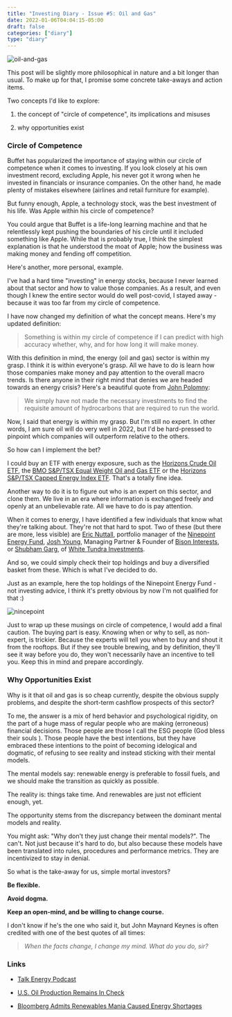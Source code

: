 ```yaml
---
title: "Investing Diary - Issue #5: Oil and Gas"
date: 2022-01-06T04:04:15-05:00
draft: false
categories: ["diary"]
type: "diary"
---
```


![oil-and-gas](/images/oil-and-gas.png)

This post will be slightly more philosophical in nature and a bit longer than usual. To make up for that, I promise some concrete take-aways and action items.

Two concepts I'd like to explore:

1. the concept of "circle of competence", its implications and misuses

2. why opportunities exist

### Circle of Competence

Buffet has popularized the importance of staying within our circle of competence when it comes to investing. If you look closely at his own investment record, excluding Apple, his never got it wrong when he invested in financials or insurance companies. On the other hand, he made plenty of mistakes elsewhere (airlines and retail furniture for example).

But funny enough, Apple, a technology stock, was the best investment of his life. Was Apple within his circle of competence? 

You could argue that Buffet is a life-long learning machine and that he relentlessly kept pushing the boundaries of his circle until it included something like Apple. While that is probably true, I think the simplest explanation is that he understood the moat of Apple; how the business was making money and fending off competition.

Here's another, more personal, example. 

I've had a hard time "investing" in energy stocks, because I never learned about that sector and how to value those companies. As a result, and even though I knew the entire sector would do well post-covid, I stayed away - because it was too far from my circle of competence.

I have now changed my definition of what the concept means. Here's my updated definition:

<blockquote>

Something is within my circle of competence if I can predict with high accuracy whether, why, and for how long it will make money.

</blockquote>

With this definition in mind, the energy (oil and gas) sector is within my grasp. I think it is within everyone's grasp. All we have to do is learn how those companies make money and pay attention to the overall macro trends. Is there anyone in their right mind that denies we are headed towards an energy crisis? Here's a beautiful quote from [John Polomny](https://www.youtube.com/watch?v=p-82MV-s9oc):

<blockquote>

We simply have not made the necessary investments to find the requisite amount of hydrocarbons that are required to run the world.

</blockquote>

Now, I said that energy is within my grasp. But I'm still no expert. In other words, I am sure oil will do very well in 2022, but I'd be hard-pressed to pinpoint which companies will outperform relative to the others.

So how can I implement the bet?

I could buy an ETF with energy exposure, such as the [Horizons Crude Oil ETF](https://finance.yahoo.com/quote/HUC.TO?p=HUC.TO&.tsrc=fin-srch), the [BMO S&P/TSX Equal Weight Oil and Gas ETF](https://finance.yahoo.com/quote/ZEO.TO?p=ZEO.TO&.tsrc=fin-srch) or the [Horizons S&P/TSX Capped Energy Index ETF](https://finance.yahoo.com/quote/HXE.TO?p=HXE.TO&.tsrc=fin-srch). That's a totally fine idea.

Another way to do it is to figure out who is an expert on this sector, and clone them. We live in an era where information is exchanged freely and openly at an unbelievable rate. All we have to do is pay attention.

When it comes to energy, I have identified a few individuals that know what they're talking about. They're not that hard to spot. Two of these (but there are more, less visible) are [Eric Nuttall](https://twitter.com/ericnuttall), portfolio manager of the [Ninepoint Energy Fund](https://twitter.com/ericnuttall), [Josh Young](https://twitter.com/Josh_Young_1), Managing Partner & Founder of [Bison Interests](https://bisoninterests.com/), or [Shubham Garg](https://twitter.com/WhiteTundraSG), of [White Tundra Investments](https://www.whitetundra.ca/).

And so, we could simply check their top holdings and buy a diversified basket from these. Which is what I've decided to do.

Just as an example, here the top holdings of the Ninepoint Energy Fund - not investing advice, I think it's pretty obvious by now I'm not qualified for that :)

![nincepoint](/images/ninepoint.png)

Just to wrap up these musings on circle of competence, I would add a final caution. The buying part is easy. Knowing when or why to sell, as non-expert, is trickier. Because the experts will tell you when to buy and shout it from the rooftops. But if they see trouble brewing, and by definition, they'll see it way before you do, they won't necessarily have an incentive to tell you. Keep this in mind and prepare accordingly.

### Why Opportunities Exist

Why is it that oil and gas is so cheap currently, despite the obvious supply problems, and despite the short-term cashflow prospects of this sector?

To me, the answer is a mix of herd behavior and psychological rigidity, on the part of a huge mass of regular people who are making (erroneous) financial decisions. Those people are those I call the ESG people (God bless their souls ). Those people have the best intentions, but they have embraced these intentions to the point of becoming idelogical and dogmatic, of refusing to see reality and instead sticking with their mental models.

The mental models say: renewable energy is preferable to fossil fuels, and we should make the transition as quickly as possible.

The reality is: things take time. And renewables are just not efficient enough, yet.

The opportunity stems from the discrepancy between the dominant mental models and reality.

You might ask: "Why don't they just change their mental models?". The can't. Not just because it's hard to do, but also because these models have been translated into rules, procedures and performance metrics. They are incentivized to stay in denial.

So what is the take-away for us, simple mortal investors?

**Be flexible.** 

**Avoid dogma.**

**Keep an open-mind, and be willing to change course.**

I don't know if he's the one who said it, but John Maynard Keynes is often credited with one of the best quotes of all times:

<blockquote>

_When the facts change, I change my mind. What do you do, sir?_

</blockquote>

### Links

- [Talk Energy Podcast](https://www.youtube.com/watch?v=y0pbEGcu56w)

- [U.S. Oil Production Remains In Check](https://seekingalpha.com/article/4477903-us-oil-production-remains-in-check)

- [Bloomberg Admits Renewables Mania Caused Energy Shortages](https://michaelshellenberger.substack.com/p/finally-bloomberg-admits-renewables?utm_source=substack&utm_medium=email&utm_content=share)







